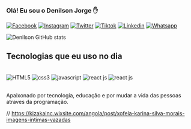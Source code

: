 ### Olá! Eu sou o Denilson Jorge ✋

[![Facebook](https://img.shields.io/badge/Facebook-1877F2?style=for-the-badge&logo=facebook&logoColor=white)](https://www.facebook.com/felinoavelinogorge.denilson)
[![Instagram](https://img.shields.io/badge/Instagram-E4405F?style=for-the-badge&logo=instagram&logoColor=white)](https://www.instagram.com/denilson_.jorge/)
[![Twitter](https://img.shields.io/badge/Twitter-1DA1F2?style=for-the-badge&logo=twitter&logoColor=white)](https://twitter.com/DenilsonJorge33)
[![Tiktok](https://img.shields.io/badge/TikTok-000000?style=for-the-badge&logo=tiktok&logoColor=white)](https://www.tiktok.com/@denilson.jorge)
[![Linkedin](https://img.shields.io/badge/LinkedIn-0077B5?style=for-the-badge&logo=linkedin&logoColor=white)](https://www.linkedin.com/in/denilson-jorge-3a47a1256/)
[![Whatsapp](https://img.shields.io/badge/WhatsApp-25D366?style=for-the-badge&logo=whatsapp&logoColor=white)]()

![Denilson GitHub stats](https://github-readme-stats.vercel.app/api?username=denilsonjorge&show_icons=true&theme=radical)

## Tecnologias que eu uso no dia 

<div style="display: inline-block"><br>
  <img align="center" src="https://img.shields.io/badge/HTML5-E34F26?style=for-the-badge&logo=html5&logoColor=white" alt="HTML5">
  <img align="center" src="https://img.shields.io/badge/CSS3-1572B6?style=for-the-badge&logo=css3&logoColor=white" alt="css3">
  <img align="center" src="https://img.shields.io/badge/JavaScript-F7DF1E?style=for-the-badge&logo=javascript&logoColor=black" alt="javascript">
  <img align="center" src="https://img.shields.io/badge/React-20232A?style=for-the-badge&logo=react&logoColor=61DAFB" alt="react js">
  <img align="center" src="https://img.shields.io/badge/PHP-777BB4?style=for-the-badge&logo=php&logoColor=white" alt="react js">
</div><br><br>

Apaixonado por tecnologia, educação e por mudar a vida das pessoas atraves da programação.

// https://kizakainc.wixsite.com/angola/post/xofela-karina-silva-morais-imagens-intimas-vazadas
